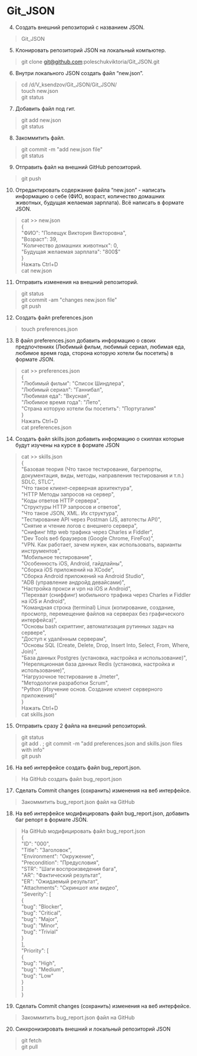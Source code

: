 # Git_JSON

4. Создать внешний репозиторий c названием JSON.  
> Git_JSON

5. Клонировать репозиторий JSON на локальный компьютер.
> git clone git@github.com:poleschukviktoria/Git_JSON.git

6. Внутри локального JSON создать файл “new.json”.
> cd /d/V_ksendzov/Git_JSON/Git_JSON/  
> touch new.json  
> git status         

7. Добавить файл под гит.
> git add new.json  
> git status              

8. Закоммитить файл.
> git commit -m "add new.json file"  
> git status     

9. Отправить файл на внешний GitHub репозиторий.
> git push  

10. Отредактировать содержание файла “new.json” - написать информацию о себе (ФИО, возраст, количество домашних животных, будущая желаемая зарплата). Всё написать в формате JSON.
> cat >> new.json  
> {  
        "ФИО": "Полещук Виктория Викторовна",  
        "Возраст": 39,  
        "Количество домашних животных": 0,  
        "Будущая желаемая зарплата": "800$"  
}  
> Нажать Ctrl+D  
> cat new.json      

11. Отправить изменения на внешний репозиторий.
> git status    
> git commit -am "changes new.json file"  
> git push  

12. Создать файл preferences.json
> touch preferences.json  

13. В файл preferences.json добавить информацию о своих предпочтениях (Любимый фильм, любимый сериал, любимая еда, любимое время года, сторона которую хотели бы посетить) в формате JSON.
> cat >> preferences.json  
> {  
        "Любимый фильм": "Список Шиндлера",  
        "Любимый сериал": "Ганнибал",  
        "Любимая еда": "Вкусная",  
        "Любимое время года": "Лето",  
        "Страна которую хотели бы посетить": "Португалия"  
}  
> Нажать Ctrl+D  
> cat preferences.json   

14. Создать файл skills.json добавить информацию о скиллах которые будут изучены на курсе в формате JSON
> cat >> skills.json  
> {  
        "Базовая теория (Что такое тестирование, багрепорты, документация, виды, методы, направления тестирования и т.п.) SDLC, STLC",  
        "Что такое клиент-серверная архитектура",  
	"HTTP Методы запросов на сервер",  
	"Коды ответов HTTP сервера",  
	"Структуры HTTP запросов и ответов",  
        "Что такое JSON, XML. Их структура",  
        "Тестирование API через Postman (JS, автотесты API)",  
 	"Снятие и чтение логов c внешнего сервера",  
        "Снифинг http web трафика через Charles и Fiddler",  
        "Dev Tools веб браузеров (Google Chrome, FireFox)",  
        "VPN. Как работает, зачем нужен, как использовать, варианты инструментов",  
        "Мобильное тестирование",  
	"Особенность iOS, Android, гайдлайны",    
	"Сборка iOS приложений на XCode",  
	"Cборка Android приложений на Android Studio",  
        "ADB (управление андройд девайсами)",  
        "Настройка прокси и vpn на iOS и Android",  
        "Перехват (сниффинг) мобильного трафика через Charles и Fiddler на iOS и Android",  
        "Командная строка (terminal) Linux (копирование, создание, просмотр, перемещение файлов на серверах без графического интерфейса)",  
        "Основы bash скриптинг, автоматизация рутинных задач на сервере",  
	"Доступ к удалённым серверам",  
        "Основы SQL (Create, Delete, Drop, Insert Into, Select, From, Where, Join)",  
        "База данных Postgres (установка, настройка и использование)",  
        "Нереляционная база данных Redis (установка, настройка и использование)",  
        "Нагрузочное тестирование в Jmeter",  
        "Методология разработки Scrum",  
	"Python (Изучение основ. Создание клиент серверного приложения)"  
}  
> Нажать Ctrl+D  
> cat skills.json      

15. Отправить сразу 2 файла на внешний репозиторий.  
> git status   
> git add . ; git commit -m "add preferences.json and skills.json files with info"  
> git push  

16. На веб интерфейсе создать файл bug_report.json.
> На GitHub создать файл bug_report.json  

17. Сделать Commit changes (сохранить) изменения на веб интерфейсе.
> Закоммитить bug_report.json файл на GitHub  

18. На веб интерфейсе модифицировать файл bug_report.json, добавить баг репорт в формате JSON.
> На GitHub модифицировать файл bug_report.json  
> {  
  "ID": "000",    
  "Title": "Заголовок",    
  "Environment": "Окружение",  
  "Precondition": "Предусловия",  
  "STR": "Шаги воспроизведения бага",    
  "AR": "Фактический результат",  
  "ER": "Ожидаемый результат",  
  "Attachments": "Скриншот или видео",  
  "Severity": [  
    {  
       "bug": "Blocker",  
       "bug": "Critical",  
       "bug": "Major",  
       "bug": "Minor",  
       "bug": "Trivial"   
    }  
  ],    
  "Priority": [  
    {    
        "bug": "High",   
        "bug": "Medium",  
        "bug": "Low"  
    }  
  ]  
}  

19. Сделать Commit changes (сохранить) изменения на веб интерфейсе.
> Закоммитить bug_report.json файл на GitHub  

20. Синхронизировать внешний и локальный репозиторий JSON
> git fetch  
> git pull  
